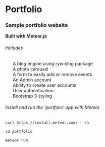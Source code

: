 # Portfolio

### Sample portfolio website

**Built with Meteor.js**

###### Includes
<html>
<style>
ul {list-style: none}
</style>
</html>
<ul style="list-style=none">
  <li>A blog engine using ryw:blog package</li>
  <li>A photo carousel</li>
  <li>A form to easily add or remove events</li>
  <li>An Admin account</li>
  <li>Ability to create user accounts</li>
  <li>User authentication</li>
  <li>Bootstrap 3 styling</dt>
</ul>
  
  
###### Install and run the 'portfolio' app with Meteor


```
curl https://install.meteor.com/ | sh

cd portfolio

meteor run
```
